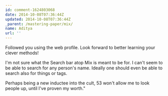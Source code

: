 ```yaml
---
id: comment-1624803068
date: 2014-10-08T07:36:44Z
updated: 2014-10-08T07:36:44Z
_parent: /mastering-paper/mix/
name: Aditya
url: ''
---
```


Followed you using the web profile. Look forward to better learning your clever
methods!

I'm not sure what the Search bar atop Mix is meant to be for. I can't seem to be
able to search for any person's name. Ideally one should even be able to search
also for things or tags.

Perhaps being a new inductee into the cult, 53 won't allow me to look people up,
until I've proven my worth."
